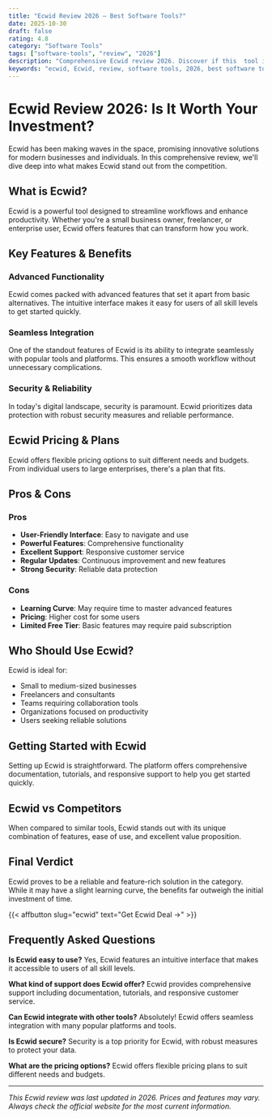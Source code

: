 ```yaml
---
title: "Ecwid Review 2026 – Best Software Tools?"
date: 2025-10-30
draft: false
rating: 4.8
category: "Software Tools"
tags: ["software-tools", "review", "2026"]
description: "Comprehensive Ecwid review 2026. Discover if this  tool is the best choice for your needs."
keywords: "ecwid, Ecwid, review, software tools, 2026, best software tools"
---
```


# Ecwid Review 2026: Is It Worth Your Investment?

Ecwid has been making waves in the  space, promising innovative solutions for modern businesses and individuals. In this comprehensive review, we'll dive deep into what makes Ecwid stand out from the competition.

## What is Ecwid?

Ecwid is a powerful  tool designed to streamline workflows and enhance productivity. Whether you're a small business owner, freelancer, or enterprise user, Ecwid offers features that can transform how you work.

## Key Features & Benefits

### Advanced Functionality
Ecwid comes packed with advanced features that set it apart from basic alternatives. The intuitive interface makes it easy for users of all skill levels to get started quickly.

### Seamless Integration
One of the standout features of Ecwid is its ability to integrate seamlessly with popular tools and platforms. This ensures a smooth workflow without unnecessary complications.

### Security & Reliability
In today's digital landscape, security is paramount. Ecwid prioritizes data protection with robust security measures and reliable performance.

## Ecwid Pricing & Plans

Ecwid offers flexible pricing options to suit different needs and budgets. From individual users to large enterprises, there's a plan that fits.

## Pros & Cons

### Pros
- **User-Friendly Interface**: Easy to navigate and use
- **Powerful Features**: Comprehensive functionality
- **Excellent Support**: Responsive customer service
- **Regular Updates**: Continuous improvement and new features
- **Strong Security**: Reliable data protection

### Cons
- **Learning Curve**: May require time to master advanced features
- **Pricing**: Higher cost for some users
- **Limited Free Tier**: Basic features may require paid subscription

## Who Should Use Ecwid?

Ecwid is ideal for:
- Small to medium-sized businesses
- Freelancers and consultants
- Teams requiring collaboration tools
- Organizations focused on productivity
- Users seeking reliable  solutions

## Getting Started with Ecwid

Setting up Ecwid is straightforward. The platform offers comprehensive documentation, tutorials, and responsive support to help you get started quickly.

## Ecwid vs Competitors

When compared to similar tools, Ecwid stands out with its unique combination of features, ease of use, and excellent value proposition.

## Final Verdict

Ecwid proves to be a reliable and feature-rich solution in the  category. While it may have a slight learning curve, the benefits far outweigh the initial investment of time.

{{< affbutton slug="ecwid" text="Get Ecwid Deal →" >}}

## Frequently Asked Questions

**Is Ecwid easy to use?**
Yes, Ecwid features an intuitive interface that makes it accessible to users of all skill levels.

**What kind of support does Ecwid offer?**
Ecwid provides comprehensive support including documentation, tutorials, and responsive customer service.

**Can Ecwid integrate with other tools?**
Absolutely! Ecwid offers seamless integration with many popular platforms and tools.

**Is Ecwid secure?**
Security is a top priority for Ecwid, with robust measures to protect your data.

**What are the pricing options?**
Ecwid offers flexible pricing plans to suit different needs and budgets.

---

*This Ecwid review was last updated in 2026. Prices and features may vary. Always check the official website for the most current information.*
